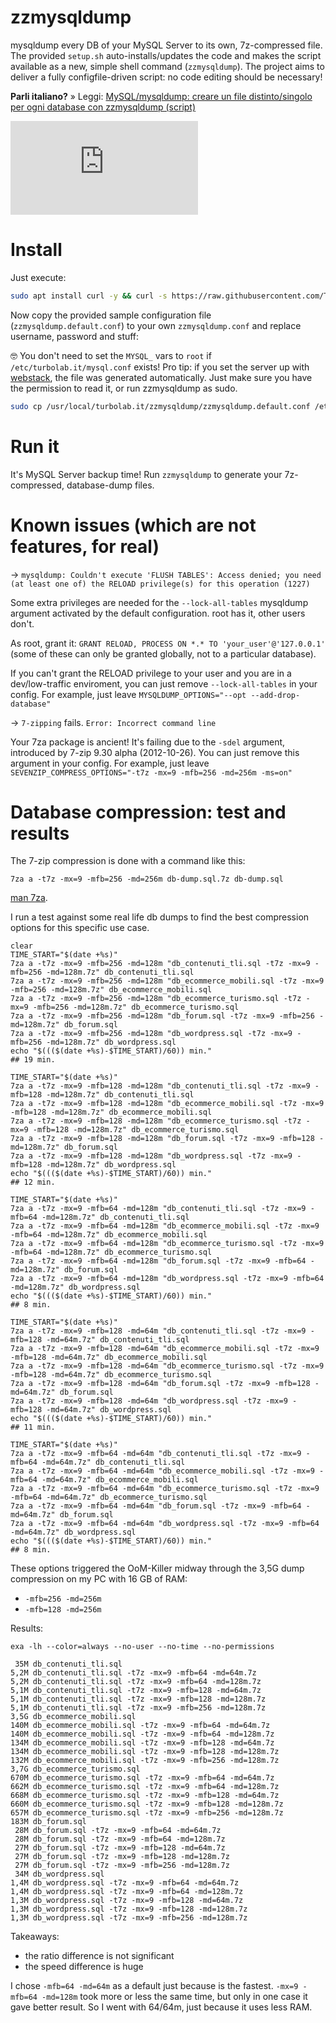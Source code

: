 # zzmysqldump
mysqldump every DB of your MySQL Server to its own, 7z-compressed file. The provided `setup.sh` auto-installs/updates the code and makes the script available as a new, simple shell command (`zzmysqldump`). The project aims to deliver a fully configfile-driven script: no code editing should be necessary!

**Parli italiano?** » Leggi: [MySQL/mysqldump: creare un file distinto/singolo per ogni database con zzmysqldump (script)](https://turbolab.it/server-1224/mysql-mysqldump-creare-file-distinto-singolo-ogni-database-zzmysqldump-script-1311)

![logo](https://turbolab.it/immagini/max/mysql-mysqldump-creare-file-distinto-singolo-ogni-database-zzmysqldump-script-zzmysqldump-spotlight-8837.img)


# Install
Just execute:

````bash
sudo apt install curl -y && curl -s https://raw.githubusercontent.com/TurboLabIt/zzmysqldump/master/setup.sh?$(date +%s) | sudo bash

````

Now copy the provided sample configuration file (`zzmysqldump.default.conf`) to your own `zzmysqldump.conf` and replace username, password and stuff:

🤓 You don't need to set the `MYSQL_` vars to `root` if `/etc/turbolab.it/mysql.conf` exists! Pro tip: if you set the server up with [webstack](https://github.com/TurboLabIt/webstackup), the file was generated automatically. Just make sure you have the permission to read it, or run zzmysqldump as sudo.

````bash
sudo cp /usr/local/turbolab.it/zzmysqldump/zzmysqldump.default.conf /etc/turbolab.it/zzmysqldump.conf && sudo nano /etc/turbolab.it/zzmysqldump.conf

````


# Run it
It's MySQL Server backup time! Run `zzmysqldump` to generate your 7z-compressed, database-dump files.


# Known issues (which are not features, for real)

-> `mysqldump: Couldn't execute 'FLUSH TABLES': Access denied; you need (at least one of) the RELOAD privilege(s) for this operation (1227)`

Some extra privileges are needed for the `--lock-all-tables` mysqldump argument activated by the default configuration. root has it, other users don't.

As root, grant it: `GRANT RELOAD, PROCESS ON *.* TO 'your_user'@'127.0.0.1'` (some of these can only be granted globally, not to a particular database).

If you can't grant the RELOAD privilege to your user and you are in a dev/low-traffic enviroment, you can just remove `--lock-all-tables` in your config. For example, just leave `MYSQLDUMP_OPTIONS="--opt --add-drop-database"`

-> `7-zipping` fails. `Error: Incorrect command line`

Your 7za package is ancient! It's failing due to the `-sdel` argument, introduced by 7-zip 9.30 alpha (2012-10-26). You can just remove this argument in your config. For example, just leave `SEVENZIP_COMPRESS_OPTIONS="-t7z -mx=9 -mfb=256 -md=256m -ms=on"`


# Database compression: test and results

The 7-zip compression is done with a command like this:

`7za a -t7z -mx=9 -mfb=256 -md=256m db-dump.sql.7z db-dump.sql`

[man 7za](https://linux.die.net/man/1/7za).

I run a test against some real life db dumps to find the best compression options for this specific use case.

````
clear
TIME_START="$(date +%s)"
7za a -t7z -mx=9 -mfb=256 -md=128m "db_contenuti_tli.sql -t7z -mx=9 -mfb=256 -md=128m.7z" db_contenuti_tli.sql
7za a -t7z -mx=9 -mfb=256 -md=128m "db_ecommerce_mobili.sql -t7z -mx=9 -mfb=256 -md=128m.7z" db_ecommerce_mobili.sql
7za a -t7z -mx=9 -mfb=256 -md=128m "db_ecommerce_turismo.sql -t7z -mx=9 -mfb=256 -md=128m.7z" db_ecommerce_turismo.sql
7za a -t7z -mx=9 -mfb=256 -md=128m "db_forum.sql -t7z -mx=9 -mfb=256 -md=128m.7z" db_forum.sql
7za a -t7z -mx=9 -mfb=256 -md=128m "db_wordpress.sql -t7z -mx=9 -mfb=256 -md=128m.7z" db_wordpress.sql
echo "$((($(date +%s)-$TIME_START)/60)) min."
## 19 min.

TIME_START="$(date +%s)"
7za a -t7z -mx=9 -mfb=128 -md=128m "db_contenuti_tli.sql -t7z -mx=9 -mfb=128 -md=128m.7z" db_contenuti_tli.sql
7za a -t7z -mx=9 -mfb=128 -md=128m "db_ecommerce_mobili.sql -t7z -mx=9 -mfb=128 -md=128m.7z" db_ecommerce_mobili.sql
7za a -t7z -mx=9 -mfb=128 -md=128m "db_ecommerce_turismo.sql -t7z -mx=9 -mfb=128 -md=128m.7z" db_ecommerce_turismo.sql
7za a -t7z -mx=9 -mfb=128 -md=128m "db_forum.sql -t7z -mx=9 -mfb=128 -md=128m.7z" db_forum.sql
7za a -t7z -mx=9 -mfb=128 -md=128m "db_wordpress.sql -t7z -mx=9 -mfb=128 -md=128m.7z" db_wordpress.sql
echo "$((($(date +%s)-$TIME_START)/60)) min."
## 12 min.

TIME_START="$(date +%s)"
7za a -t7z -mx=9 -mfb=64 -md=128m "db_contenuti_tli.sql -t7z -mx=9 -mfb=64 -md=128m.7z" db_contenuti_tli.sql
7za a -t7z -mx=9 -mfb=64 -md=128m "db_ecommerce_mobili.sql -t7z -mx=9 -mfb=64 -md=128m.7z" db_ecommerce_mobili.sql
7za a -t7z -mx=9 -mfb=64 -md=128m "db_ecommerce_turismo.sql -t7z -mx=9 -mfb=64 -md=128m.7z" db_ecommerce_turismo.sql
7za a -t7z -mx=9 -mfb=64 -md=128m "db_forum.sql -t7z -mx=9 -mfb=64 -md=128m.7z" db_forum.sql
7za a -t7z -mx=9 -mfb=64 -md=128m "db_wordpress.sql -t7z -mx=9 -mfb=64 -md=128m.7z" db_wordpress.sql
echo "$((($(date +%s)-$TIME_START)/60)) min."
## 8 min.

TIME_START="$(date +%s)"
7za a -t7z -mx=9 -mfb=128 -md=64m "db_contenuti_tli.sql -t7z -mx=9 -mfb=128 -md=64m.7z" db_contenuti_tli.sql
7za a -t7z -mx=9 -mfb=128 -md=64m "db_ecommerce_mobili.sql -t7z -mx=9 -mfb=128 -md=64m.7z" db_ecommerce_mobili.sql
7za a -t7z -mx=9 -mfb=128 -md=64m "db_ecommerce_turismo.sql -t7z -mx=9 -mfb=128 -md=64m.7z" db_ecommerce_turismo.sql
7za a -t7z -mx=9 -mfb=128 -md=64m "db_forum.sql -t7z -mx=9 -mfb=128 -md=64m.7z" db_forum.sql
7za a -t7z -mx=9 -mfb=128 -md=64m "db_wordpress.sql -t7z -mx=9 -mfb=128 -md=64m.7z" db_wordpress.sql
echo "$((($(date +%s)-$TIME_START)/60)) min."
## 11 min.

TIME_START="$(date +%s)"
7za a -t7z -mx=9 -mfb=64 -md=64m "db_contenuti_tli.sql -t7z -mx=9 -mfb=64 -md=64m.7z" db_contenuti_tli.sql
7za a -t7z -mx=9 -mfb=64 -md=64m "db_ecommerce_mobili.sql -t7z -mx=9 -mfb=64 -md=64m.7z" db_ecommerce_mobili.sql
7za a -t7z -mx=9 -mfb=64 -md=64m "db_ecommerce_turismo.sql -t7z -mx=9 -mfb=64 -md=64m.7z" db_ecommerce_turismo.sql
7za a -t7z -mx=9 -mfb=64 -md=64m "db_forum.sql -t7z -mx=9 -mfb=64 -md=64m.7z" db_forum.sql
7za a -t7z -mx=9 -mfb=64 -md=64m "db_wordpress.sql -t7z -mx=9 -mfb=64 -md=64m.7z" db_wordpress.sql
echo "$((($(date +%s)-$TIME_START)/60)) min."
## 8 min.
````

These options triggered the OoM-Killer midway through the 3,5G dump compression on my PC with 16 GB of RAM:

- `-mfb=256 -md=256m` 
- `-mfb=128 -md=256m`

Results:

````
exa -lh --color=always --no-user --no-time --no-permissions

 35M db_contenuti_tli.sql
5,2M db_contenuti_tli.sql -t7z -mx=9 -mfb=64 -md=64m.7z
5,2M db_contenuti_tli.sql -t7z -mx=9 -mfb=64 -md=128m.7z
5,1M db_contenuti_tli.sql -t7z -mx=9 -mfb=128 -md=64m.7z
5,1M db_contenuti_tli.sql -t7z -mx=9 -mfb=128 -md=128m.7z
5,1M db_contenuti_tli.sql -t7z -mx=9 -mfb=256 -md=128m.7z
3,5G db_ecommerce_mobili.sql
140M db_ecommerce_mobili.sql -t7z -mx=9 -mfb=64 -md=64m.7z
140M db_ecommerce_mobili.sql -t7z -mx=9 -mfb=64 -md=128m.7z
134M db_ecommerce_mobili.sql -t7z -mx=9 -mfb=128 -md=64m.7z
134M db_ecommerce_mobili.sql -t7z -mx=9 -mfb=128 -md=128m.7z
132M db_ecommerce_mobili.sql -t7z -mx=9 -mfb=256 -md=128m.7z
3,7G db_ecommerce_turismo.sql
670M db_ecommerce_turismo.sql -t7z -mx=9 -mfb=64 -md=64m.7z
662M db_ecommerce_turismo.sql -t7z -mx=9 -mfb=64 -md=128m.7z
668M db_ecommerce_turismo.sql -t7z -mx=9 -mfb=128 -md=64m.7z
660M db_ecommerce_turismo.sql -t7z -mx=9 -mfb=128 -md=128m.7z
657M db_ecommerce_turismo.sql -t7z -mx=9 -mfb=256 -md=128m.7z
183M db_forum.sql
 28M db_forum.sql -t7z -mx=9 -mfb=64 -md=64m.7z
 28M db_forum.sql -t7z -mx=9 -mfb=64 -md=128m.7z
 27M db_forum.sql -t7z -mx=9 -mfb=128 -md=64m.7z
 27M db_forum.sql -t7z -mx=9 -mfb=128 -md=128m.7z
 27M db_forum.sql -t7z -mx=9 -mfb=256 -md=128m.7z
 34M db_wordpress.sql
1,4M db_wordpress.sql -t7z -mx=9 -mfb=64 -md=64m.7z
1,4M db_wordpress.sql -t7z -mx=9 -mfb=64 -md=128m.7z
1,3M db_wordpress.sql -t7z -mx=9 -mfb=128 -md=64m.7z
1,3M db_wordpress.sql -t7z -mx=9 -mfb=128 -md=128m.7z
1,3M db_wordpress.sql -t7z -mx=9 -mfb=256 -md=128m.7z
 ````

Takeaways:

- the ratio difference is not significant
- the speed difference is huge

I chose `-mfb=64 -md=64m` as a default just because is the fastest. `-mx=9 -mfb=64 -md=128m` took more or less the same time, but only in one case it gave better result. So I went with 64/64m, just because it uses less RAM.
